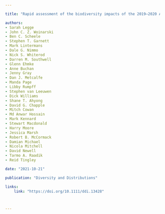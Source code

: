 ```yaml
---

title: "Rapid assessment of the biodiversity impacts of the 2019–2020 Australian megafires to guide urgent management intervention and recovery and lessons for other regions"

authors:
- Sarah Legge
- John C. Z. Woinarski
- Ben C. Scheele
- Stephen T. Garnett
- Mark Lintermans
- Dale G. Nimmo
- Nick S. Whiterod
- Darren M. Southwell
- Glenn Ehmke
- Anne Buchan
- Jenny Gray
- Dan J. Metcalfe
- Manda Page
- Libby Rumpff
- Stephen van Leeuwen
- Dick Williams
- Shane T. Ahyong
- David G. Chapple
- Mitch Cowan
- Md Anwar Hossain
- Mark Kennard
- Stewart Macdonald
- Harry Moore
- Jessica Marsh
- Robert B. McCormack
- Damian Michael
- Nicola Mitchell
- David Newell
- Tarmo A. Raadik
- Reid Tingley 

date: "2021-10-21"

publication: "Diversity and Distributions"

links:
    link: "https://doi.org/10.1111/ddi.13428"



---
```


